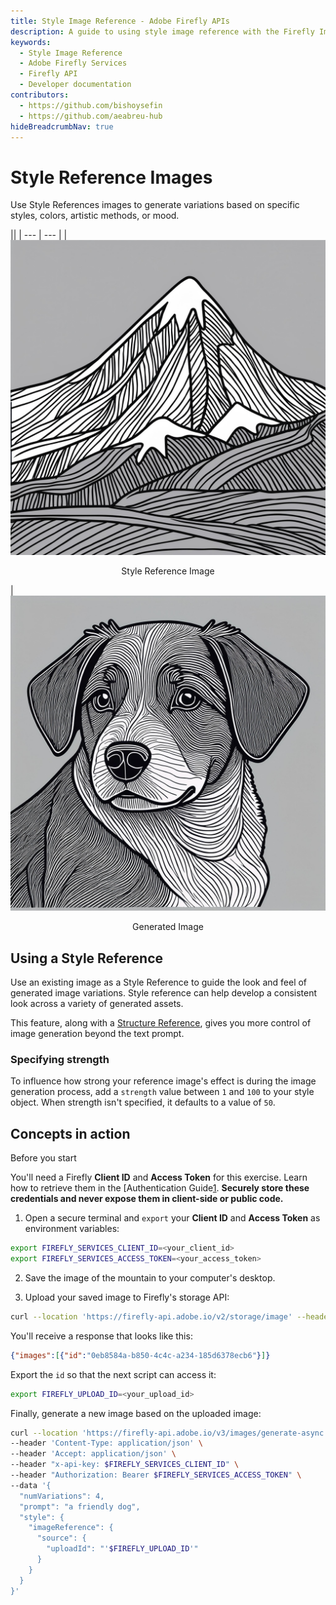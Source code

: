 ```yaml
---
title: Style Image Reference - Adobe Firefly APIs
description: A guide to using style image reference with the Firefly Image Model APIs.
keywords:
  - Style Image Reference
  - Adobe Firefly Services
  - Firefly API
  - Developer documentation
contributors:
  - https://github.com/bishoysefin
  - https://github.com/aeabreu-hub
hideBreadcrumbNav: true
---
```


# Style Reference Images

Use Style References images to generate variations based on specific styles, colors, artistic methods, or mood.

||
| --- | --- |
| ![mountain](../../images/style-image-reference-mountain.jpeg) <p style="text-align:center">Style Reference Image</p> | ![dog](../../images/style-image-reference-dog.jpeg) <p style="text-align:center">Generated Image</p>

## Using a Style Reference

Use an existing image as a Style Reference to guide the look and feel of generated image variations. Style reference can help develop a consistent look across a variety of generated assets.

This feature, along with a [Structure Reference](../structure-image-reference/index.md), gives you more control of image generation beyond the text prompt.

### Specifying strength

To influence how strong your reference image's effect is during the image generation process, add a `strength` value between `1` and `100` to your style object. When strength isn't specified, it defaults to a value of `50`.

## Concepts in action

<InlineAlert variant="warning" slots="header, text" />

Before you start

You'll need a Firefly **Client ID** and **Access Token** for this exercise. Learn how to retrieve them in the [Authentication Guide[1]. **Securely store these credentials and never expose them in client-side or public code.**

1. Open a secure terminal and `export` your **Client ID** and **Access Token** as environment variables:

```bash
export FIREFLY_SERVICES_CLIENT_ID=<your_client_id>
export FIREFLY_SERVICES_ACCESS_TOKEN=<your_access_token>
```

2. Save the image of the mountain to your computer's desktop.

3. Upload your saved image to Firefly's storage API:

```bash
curl --location 'https://firefly-api.adobe.io/v2/storage/image' --header 'Content-Type: image/webp' --header 'Accept: application/json' --header "x-api-key: $FIREFLY_SERVICES_CLIENT_ID" --header "Authorization: Bearer $FIREFLY_SERVICES_ACCESS_TOKEN" --data-binary '@/Users/<YOUR_MACHINE_USERNAME>/Desktop/style-image-reference-mountain.webp'
```

You'll receive a response that looks like this:

```json
{"images":[{"id":"0eb8584a-b850-4c4c-a234-185d6378ecb6"}]}
```

Export the `id` so that the next script can access it:

```bash
export FIREFLY_UPLOAD_ID=<your_upload_id>
```

Finally, generate a new image based on the uploaded image:

```bash
curl --location 'https://firefly-api.adobe.io/v3/images/generate-async' \
--header 'Content-Type: application/json' \
--header 'Accept: application/json' \
--header "x-api-key: $FIREFLY_SERVICES_CLIENT_ID" \
--header "Authorization: Bearer $FIREFLY_SERVICES_ACCESS_TOKEN" \
--data '{
  "numVariations": 4,
  "prompt": "a friendly dog",
  "style": {
    "imageReference": {
      "source": {
        "uploadId": "'$FIREFLY_UPLOAD_ID'"
      }
    }
  }
}'
```

<!-- Links -->
[1]: ../authentication/index.md
